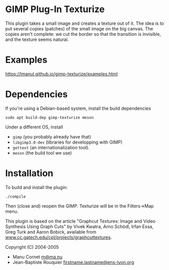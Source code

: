 # GIMP Plug-In Texturize

This plugin takes a small image and creates a texture out of it.  The idea is to
put several copies (patches) of the small image on the big canvas. The copies
aren't complete: we cut the border so that the transition is invisible, and the
texture seems natural.

# Examples

https://lmanul.github.io/gimp-texturize/examples.html

# Dependencies

If you're using a Debian-based system, install the build dependencies

    sudo apt build-dep gimp-texturize meson

Under a different OS, install
- `gimp` (you probably already have that)
- `libgimp3.0-dev` (libraries for developping with GIMP)
- `gettext` (an internationalization tool).
- `meson` (the build tool we use)

# Installation

To build and install the plugin:

    ./compile

Then (close and) reopen the GIMP. Texturize will be in the Filters->Map menu.

This plugin is based on the article "Graphcut Textures: Image and Video Synthesis Using
Graph Cuts" by Vivek Kwatra, Arno Schödl, Irfan Essa, Greg Turk and Aaron
Bobick, available from www.cc.gatech.edu/cpl/projects/graphcuttextures.


Copyright (C) 2004-2005

* Manu Cornet            <m@ma.nu>
* Jean-Baptiste Rouquier <firstname.lastname@ens-lyon.org>

